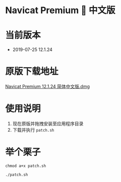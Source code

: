 # Navicat Premium 🦀 中文版

# 当前版本

 * 2019-07-25 12.1.24

# 原版下载地址

[Navicat Premium 12.1.24 简体中文版.dmg](http://download3.navicat.com/download/navicat121_premium_cs.dmg)

# 使用说明

1. 现在原版并拖拽安装至应用程序目录
2. 下载并执行 `patch.sh`

# 举个栗子

```
chmod a+x patch.sh

./patch.sh
```


